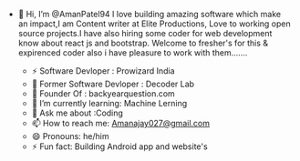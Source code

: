 - 👋 Hi, I’m @AmanPatel94
     I love building amazing software which make an impact,I am Content writer at Elite Productions, Love to working open source projects.I have also hiring some coder for web          development know about react js and bootstrap. Welcome to fresher's for this & expirenced coder also i have pleasure to work with them.......
     
     
   - ⚡ Software Devloper : Prowizard India
   - 🔭 Former Software Devloper : Decoder Lab
   - 👋 Founder Of : backyearquestion.com
   - 🌱 I’m currently learning: Machine Lerning
   - 💬 Ask me about :Coding
   - 📫 How to reach me: Amanajay027@gmail.com
   - 😄 Pronouns: he/him
   - ⚡ Fun fact: Building Android app and website's


<!---
AmanPatel94/AmanPatel94 is a ✨ special ✨ repository because its `README.md` (this file) appears on your GitHub profile.
You can click the Preview link to take a look at your changes.
--->

